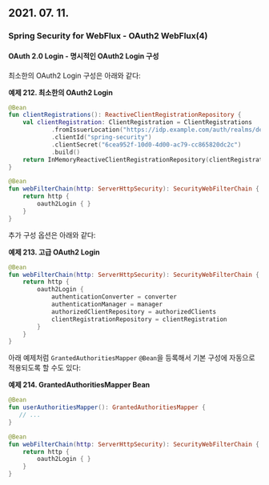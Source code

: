 ## 2021. 07. 11.

### Spring Security for WebFlux - OAuth2 WebFlux(4)

#### OAuth 2.0 Login - 명시적인 OAuth2 Login 구성

최소한의 OAuth2 Login 구성은 아래와 같다:

**예제 212. 최소한의 OAuth2 Login**

```kotlin
@Bean
fun clientRegistrations(): ReactiveClientRegistrationRepository {
    val clientRegistration: ClientRegistration = ClientRegistrations
            .fromIssuerLocation("https://idp.example.com/auth/realms/demo")
            .clientId("spring-security")
            .clientSecret("6cea952f-10d0-4d00-ac79-cc865820dc2c")
            .build()
    return InMemoryReactiveClientRegistrationRepository(clientRegistration)
}

@Bean
fun webFilterChain(http: ServerHttpSecurity): SecurityWebFilterChain {
    return http {
        oauth2Login { }
    }
}
```

추가 구성 옵션은 아래와 같다:

**예제 213. 고급 OAuth2 Login**

```kotlin
@Bean
fun webFilterChain(http: ServerHttpSecurity): SecurityWebFilterChain {
    return http {
        oauth2Login {
            authenticationConverter = converter
            authenticationManager = manager
            authorizedClientRepository = authorizedClients
            clientRegistrationRepository = clientRegistration
        }
    }
}
```

아래 예제처럼 `GrantedAuthoritiesMapper` `@Bean`을 등록해서 기본 구성에 자동으로 적용되도록 할 수도 있다:

**예제 214. GrantedAuthoritiesMapper Bean**

```kotlin
@Bean
fun userAuthoritiesMapper(): GrantedAuthoritiesMapper {
   // ...
}

@Bean
fun webFilterChain(http: ServerHttpSecurity): SecurityWebFilterChain {
    return http {
        oauth2Login { }
    }
}
```



